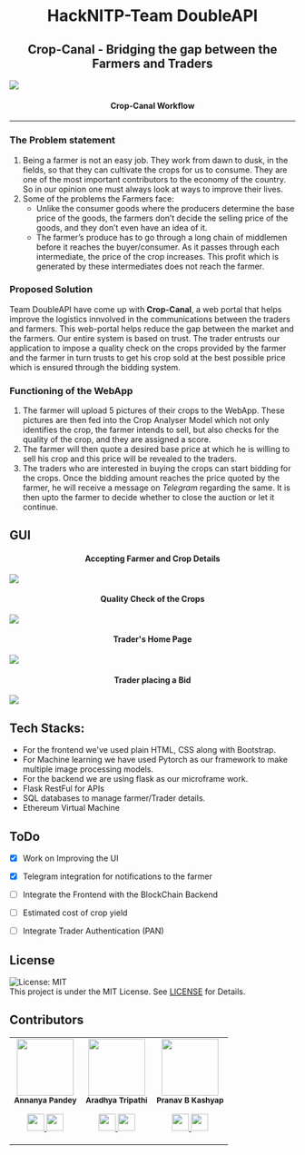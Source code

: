 <h1 align="center"> HackNITP-Team DoubleAPI </h1>

<h2 align="center"> Crop-Canal - Bridging the gap between the Farmers and Traders </h2>

<img src="https://github.com/Aradhya-Tripathi/Crop-Canal/blob/main/Images%20readme/Crop-Canal%20Workflow.png">
<h4 align="center">Crop-Canal Workflow</h4>

***

### The Problem statement
1. Being a farmer is not an easy job. They work from dawn to dusk, in the fields, so that they can cultivate the crops for us to consume. They are one of the most important contributors to the economy of the country. So in our opinion one must always look at ways to improve their lives.
2. Some of the problems the Farmers face:
    * Unlike the  consumer goods where the producers determine the base price of the goods, the farmers don’t decide the selling price of the goods, and they don’t even have an idea of it. 
    * The farmer’s produce has to go through a long chain of middlemen before it reaches the buyer/consumer. As it passes through each intermediate, the price of the crop increases. This profit which is generated by these intermediates does not reach the farmer. 


### Proposed Solution
Team DoubleAPI have come up with **Crop-Canal**, a web portal that helps improve the logistics innvolved in the communications between the traders and farmers.
This web-portal helps reduce the gap between the market and the farmers. Our entire system is based on trust. The trader entrusts our application to impose a quality check on the crops provided by the farmer and the farmer in turn trusts to get his crop sold at the best possible price which is ensured through the bidding system. 


### Functioning of the WebApp
1. The farmer will upload 5 pictures of their crops to the WebApp. These pictures are then fed into the Crop Analyser Model which not only identifies the crop, the farmer intends to sell, but also checks for the quality of the crop, and they are assigned a score.
2. The farmer will then quote a desired base price at which he is willing to sell his crop and this price will be revealed to the traders.
3. The traders who are interested in buying the crops can start bidding for the crops. Once the bidding amount reaches the price quoted by the farmer, he will receive a message on *Telegram* regarding the same. It is then upto the farmer to decide whether to close the auction or let it continue.



## GUI
<h4 align="center">Accepting Farmer and Crop Details</h4>
<img src="https://github.com/Aradhya-Tripathi/Crop-Canal/blob/main/Images%20readme/Image%20form.png">

<h4 align="center">Quality Check of the Crops</h4>
<img src="https://github.com/Aradhya-Tripathi/Crop-Canal/blob/main/Images%20readme/Farmer%20Crop%20result.png">

<h4 align="center">Trader's Home Page</h4>
<img src="https://github.com/Aradhya-Tripathi/Crop-Canal/blob/main/Images%20readme/Trader%20Page.png">

<h4 align="center">Trader placing a Bid</h4>
<img src="https://github.com/Aradhya-Tripathi/Crop-Canal/blob/main/Images%20readme/Farmer%20Bid.png">

   


## Tech Stacks:
* For the frontend we've used plain HTML, CSS along with Bootstrap.
* For Machine learning we have used Pytorch as our framework to make multiple image processing models.
* For the backend we are using flask as our microframe work.
* Flask RestFul for APIs
* SQL databases to manage farmer/Trader details.
* Ethereum Virtual Machine

## ToDo 
- [x] Work on Improving the UI
- [x] Telegram integration for notifications to the farmer
- [ ] Integrate the Frontend with the BlockChain Backend
- [ ] Estimated cost of crop yield
- [ ] Integrate Trader Authentication (PAN)


## License 
![License: MIT](https://img.shields.io/badge/License-MIT-red.svg)
<br/>
This project is under the MIT License. See [LICENSE](LICENSE) for Details.


## Contributors
<table>
  <tr>
    <td align="center"><img src="https://media-exp1.licdn.com/dms/image/C4D03AQFN3BSWAiSSaw/profile-displayphoto-shrink_400_400/0/1603951436531?e=1616630400&v=beta&t=C880q3dEIH1oj1jKqKRiGPctAqshK4xI49heIhzXQTU" width="100px;" height="100px;" alt=""/><br /><sub><b>Annanya Pandey</b></sub></a><br /><p align="center">
      <p align="center">
        <a href="https://www.linkedin.com/in/annanya-pandey-7a9043195/" alt="Linkedin">
          <img src="http://www.iconninja.com/files/863/607/751/network-linkedin-social-connection-circular-circle-media-icon.svg" width = "30">
        </a>
        <a href="https://github.com/Annanya481" alt="Github">
          <img src="http://www.iconninja.com/files/241/825/211/round-collaboration-social-github-code-circle-network-icon.svg" width = "30">
        </a>
      </p>
    </td>
    <td align="center"><img src="https://user-images.githubusercontent.com/70643852/104842811-3e42f100-58ed-11eb-9d0d-7476d7a9de84.png" width="100px;" height="100px;" alt=""/><br /><sub><b>Aradhya Tripathi</b></sub></a><br /><p align="center">
      <p align="center">
        <a href="https://www.linkedin.com/in/aradhya-tripathi-57312a193/" alt="Linkedin">
          <img src="http://www.iconninja.com/files/863/607/751/network-linkedin-social-connection-circular-circle-media-icon.svg" width = "30">
        </a>
        <a href="https://github.com/Aradhya-Tripathi" alt="Github">
          <img src="http://www.iconninja.com/files/241/825/211/round-collaboration-social-github-code-circle-network-icon.svg" width = "30">
        </a>
      </p>
    </td>
    <td align="center"><img src="https://media-exp1.licdn.com/dms/image/C5603AQHb5g33WP2K_Q/profile-displayphoto-shrink_400_400/0/1601352727491?e=1616630400&v=beta&t=Kwe_LOyyDrKCUP89Ub_t-5Wvt7AezSUb84mByKM96qs" width="100px;" height="100px;" alt=""/><br /><sub><b>Pranav B Kashyap</b></sub></a><br /><p align="center">
      <p align="center">
        <a href="https://www.linkedin.com/in/pranav-b-kashyap-1994001b6/" alt="Linkedin">
          <img src="http://www.iconninja.com/files/863/607/751/network-linkedin-social-connection-circular-circle-media-icon.svg" width = "30">
        </a>
        <a href="https://github.com/Pranav1007" alt="Github">
          <img src="http://www.iconninja.com/files/241/825/211/round-collaboration-social-github-code-circle-network-icon.svg" width = "30">
        </a>
      </p>
    </td>
  </tr>
</table>
